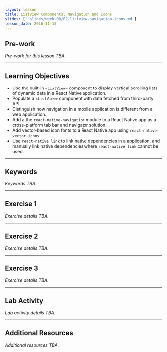 ```yaml
---
layout: lesson
title: ListView Components, Navigation and Icons
slides: ['_slides/week-08/02-listview-navigation-icons.md']
lesson_date: 2016-11-15
---
```


## Pre-work

*Pre-work for this lesson TBA.*

---

## Learning Objectives

- Use the built-in `<ListView>` component to display vertical scrolling lists of dynamic data in a React Native application.
- Populate a `<ListView>` component with data fetched from third-party API.
- Distinguish now navigation in a mobile application is different from a web application.
- Add a the `react-native-navigation` module to a React Native app as a cross-platform tab bar and navigator solution.
- Add vector-based icon fonts to a React Native app using `react-native-vector-icons`.
- Use `react-native link` to link native dependencies in a application, and manually link native dependencies where `react-native link` cannot be used.

---

## Keywords

*Keywords TBA.*

---

## Exercise 1

*Exercise details TBA.*

---

## Exercise 2

*Exercise details TBA.*

---

## Exercise 3

*Exercise details TBA.*

---

## Lab Activity

*Lab activity details TBA.*

---

## Additional Resources

*Additional resources TBA.*